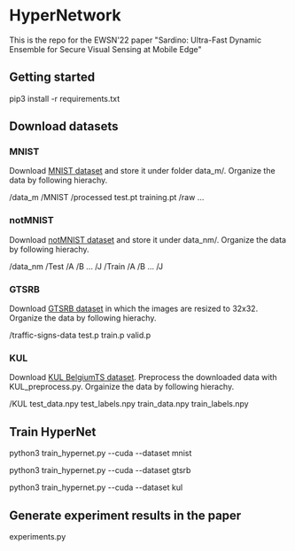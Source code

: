 # HyperNetwork

This is the repo for the EWSN'22 paper "Sardino: Ultra-Fast Dynamic Ensemble for Secure Visual Sensing at Mobile Edge"

## Getting started

pip3 install -r requirements.txt

## Download datasets

### MNIST

Download [MNIST dataset](http://yann.lecun.com/exdb/mnist/) and store it under folder data_m/. Organize the data by following hierachy.

/data_m
  /MNIST
    /processed
      test.pt
      training.pt
    /raw
      ...
      
### notMNIST
      
Download [notMNIST dataset](http://yaroslavvb.blogspot.com/2011/09/notmnist-dataset.html) and store it under data_nm/. Organize the data by following hierachy.

/data_nm
  /Test
    /A
    /B
    ...
    /J
  /Train
    /A
    /B
    ...
    /J
    
### GTSRB

Download [GTSRB dataset](https://d17h27t6h515a5.cloudfront.net/topher/2017/February/5898cd6f_traffic-signs-data/traffic-signs-data.zip) in which the images are resized to 32x32. Organize the data by following hierachy.

/traffic-signs-data
  test.p
  train.p
  valid.p

### KUL

Download [KUL BelgiumTS dataset](https://btsd.ethz.ch/shareddata/). Preprocess the downloaded data with KUL_preprocess.py. Orgainize the data by following hierachy.

/KUL
  test_data.npy
  test_labels.npy
  train_data.npy
  train_labels.npy

## Train HyperNet

python3 train_hypernet.py --cuda --dataset mnist

python3 train_hypernet.py --cuda --dataset gtsrb

python3 train_hypernet.py --cuda --dataset kul

## Generate experiment results in the paper

experiments.py
